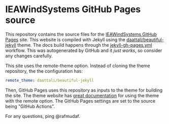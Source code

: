 
# IEAWindSystems GitHub Pages source

This repository contains the source files for the
[IEAWindSystems GitHub Pages](https://ieawindsystems.github.io/) site.
This website is compiled with Jekyll using the 
[daattali/beautiful-jekyll](https://github.com/daattali/beautiful-jekyll) theme.
The docs build happens through the
[jekyll-gh-pages.yml](https://github.com/IEAWindSystems/IEAWindSystems.github.io/blob/main/.github/workflows/jekyll-gh-pages.yml)
workflow.
This was autogenerated by GitHub and it *just works*, so consider any changes carefully.

This site uses the remote-theme option.
Instead of cloning the theme repository, the the configuration has:

```yaml
remote_theme: daattali/beautiful-jekyll
```

Then, GitHub Pages uses this repository as inputs to the theme for building the site.
The theme website has [great documentation](https://beautifuljekyll.com/getstarted/)
for using the theme with the remote option.
The GitHub Pages settings are set to the source being "GitHub Actions".

For any questions, ping @rafmudaf.
